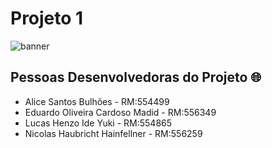 # Projeto 1
![banner](https://github.com/L-A-N-E/CP2_Edge_1SEM/assets/153787379/132308ff-27a0-45e7-8323-80d9103f2390)

## Pessoas Desenvolvedoras do Projeto :globe_with_meridians:

* Alice Santos Bulhões - RM:554499
* Eduardo Oliveira Cardoso Madid - RM:556349
* Lucas Henzo Ide Yuki - RM:554865
* Nicolas Haubricht Hainfellner - RM:556259
